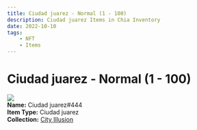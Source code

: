 ```yaml
---
title: Ciudad juarez - Normal (1 - 100)
description: Ciudad juarez Items in Chia Inventory
date: 2022-10-10
tags:
    - NFT
    - Items
---
```


# Ciudad juarez - Normal (1 - 100)
<div class="item_thumbnail">
<img loading="lazy" src="https://zb7lzfaqvx3r6mhwsqjdfssnzmq44iewl5vszxbhcg6wvcxrbb5a.arweave.net/yH68lBCt9x8w9pQSMspNyyHOIJZfayzcJxG9aorxCHo"><br/>
<div><strong>Name:</strong> Ciudad juarez#444</div>
<div><strong>Item Type:</strong> Ciudad juarez</div>
<div><strong>Collection:</strong> <a href="https://www.spacescan.io/xch/nft/collection/col1lend2dcn558km4wcwta4xnkfv3xpcmlp9kyt0m909emvfxechlyqdl5ndg">City Illusion</a></div>
</div>

